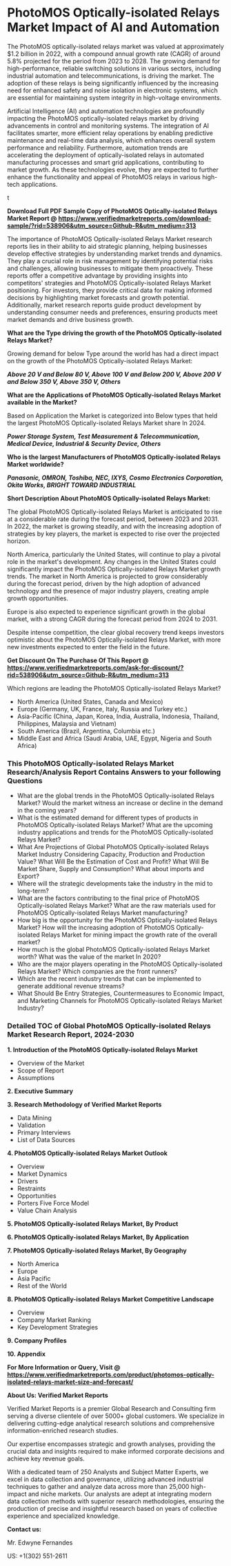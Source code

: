 <meta name="title" content="Global PhotoMOS Optically-isolated Relays Market Impact of AI and Automation"><meta name="description" content="The PhotoMOS optically-isolated relays market was valued at approximately $1.2 billion in 2022, with a compound annual growth rate (CAGR) of around 5.8% projected for "><meta name="title" content="PhotoMOS Optically-isolated Relays Market Size, Share, Scope, Trends, Growth, Opportunities, Analysis, Forecast"><h1>PhotoMOS Optically-isolated Relays Market Impact of AI and Automation</h1><p>The PhotoMOS optically-isolated relays market was valued at approximately $1.2 billion in 2022, with a compound annual growth rate (CAGR) of around 5.8% projected for the period from 2023 to 2028. The growing demand for high-performance, reliable switching solutions in various sectors, including industrial automation and telecommunications, is driving the market. The adoption of these relays is being significantly influenced by the increasing need for enhanced safety and noise isolation in electronic systems, which are essential for maintaining system integrity in high-voltage environments.</p><p>Artificial Intelligence (AI) and automation technologies are profoundly impacting the PhotoMOS optically-isolated relays market by driving advancements in control and monitoring systems. The integration of AI facilitates smarter, more efficient relay operations by enabling predictive maintenance and real-time data analysis, which enhances overall system performance and reliability. Furthermore, automation trends are accelerating the deployment of optically-isolated relays in automated manufacturing processes and smart grid applications, contributing to market growth. As these technologies evolve, they are expected to further enhance the functionality and appeal of PhotoMOS relays in various high-tech applications.</p>t</p><p id="" class=""><strong>Download Full PDF Sample Copy of PhotoMOS Optically-isolated Relays Market Report @ <a href="https://www.verifiedmarketreports.com/download-sample/?rid=538906&utm_source=Github-R&utm_medium=313" target="_blank">https://www.verifiedmarketreports.com/download-sample/?rid=538906&utm_source=Github-R&utm_medium=313</a></strong></p><p>The importance of&nbsp;PhotoMOS Optically-isolated Relays Market research reports lies in their ability to aid strategic planning, helping businesses develop effective strategies by understanding market trends and dynamics. They play a crucial role in risk management by identifying potential risks and challenges, allowing businesses to mitigate them proactively. These reports offer a competitive advantage by providing insights into competitors' strategies and PhotoMOS Optically-isolated Relays Market positioning. For investors, they provide critical data for making informed decisions by highlighting market forecasts and growth potential. Additionally, market research reports guide product development by understanding consumer needs and preferences, ensuring products meet market demands and drive business growth.</p><p><strong>What are the&nbsp;Type driving the growth of the PhotoMOS Optically-isolated Relays Market?</strong></p><p id="" class="">Growing demand for below Type around the world has had a direct impact on the growth of the PhotoMOS Optically-isolated Relays Market:</p><em><strong>Above 20 V and Below 80 V, Above 100 V and Below 200 V, Above 200 V and Below 350 V, Above 350 V, Others</strong></em></p><strong>What are the&nbsp;Applications&nbsp;of PhotoMOS Optically-isolated Relays Market available in the Market?</strong></p><p id="" class="">Based on Application the Market is categorized into Below types that held the largest PhotoMOS Optically-isolated Relays Market share In 2024.</p><em><strong>Power Storage System, Test Measurement & Telecommunication, Medical Device, Industrial & Security Device, Others</strong></em></p><strong>Who is the largest Manufacturers of PhotoMOS Optically-isolated Relays Market worldwide?</strong></p><p><em><strong>Panasonic, OMRON, Toshiba, NEC, IXYS, Cosmo Electronics Corporation, Okita Works, BRIGHT TOWARD INDUSTRIAL</strong></em></p><p id="" class=""><strong>Short Description About PhotoMOS Optically-isolated Relays Market:</strong></p><p>The global PhotoMOS Optically-isolated Relays Market is anticipated to rise at a considerable rate during the forecast period, between 2023 and 2031. In 2022, the market is growing steadily, and with the increasing adoption of strategies by key players, the market is expected to rise over the projected horizon.</p><p>North America, particularly the United States, will continue to play a pivotal role in the market's development. Any changes in the United States could significantly impact the PhotoMOS Optically-isolated Relays Market growth trends. The market in North America is projected to grow considerably during the forecast period, driven by the high adoption of advanced technology and the presence of major industry players, creating ample growth opportunities.</p><p>Europe is also expected to experience significant growth in the global market, with a strong CAGR during the forecast period from 2024 to 2031.</p><p>Despite intense competition, the clear global recovery trend keeps investors optimistic about the PhotoMOS Optically-isolated Relays Market, with more new investments expected to enter the field in the future.</p><p id="" class=""><strong>Get Discount On The Purchase Of This Report @ <a href="https://www.verifiedmarketreports.com/ask-for-discount/?rid=538906&utm_source=Github-R&utm_medium=313" target="_blank">https://www.verifiedmarketreports.com/ask-for-discount/?rid=538906&utm_source=Github-R&utm_medium=313</a></strong></p>Which regions are leading the PhotoMOS Optically-isolated Relays Market?</p><ul><li>North America (United States, Canada and Mexico)</li><li>Europe (Germany, UK, France, Italy, Russia and Turkey etc.)</li><li>Asia-Pacific (China, Japan, Korea, India, Australia, Indonesia, Thailand, Philippines, Malaysia and Vietnam)</li><li>South America (Brazil, Argentina, Columbia etc.)</li><li>Middle East and Africa (Saudi Arabia, UAE, Egypt, Nigeria and South Africa)</li></ul><h3 id="" class="">This PhotoMOS Optically-isolated Relays Market Research/Analysis Report Contains Answers to your following Questions</h3><ul><li>What are the global trends in the PhotoMOS Optically-isolated Relays Market? Would the market witness an increase or decline in the demand in the coming years?</li><li>What is the estimated demand for different types of products in PhotoMOS Optically-isolated Relays Market? What are the upcoming industry applications and trends for the PhotoMOS Optically-isolated Relays Market?</li><li>What Are Projections of Global PhotoMOS Optically-isolated Relays Market Industry Considering Capacity, Production and Production Value? What Will Be the Estimation of Cost and Profit? What Will Be Market Share, Supply and Consumption? What about imports and Export?</li><li>Where will the strategic developments take the industry in the mid to long-term?</li><li>What are the factors contributing to the final price of PhotoMOS Optically-isolated Relays Market? What are the raw materials used for PhotoMOS Optically-isolated Relays Market manufacturing?</li><li>How big is the opportunity for the PhotoMOS Optically-isolated Relays Market? How will the increasing adoption of PhotoMOS Optically-isolated Relays Market for mining impact the growth rate of the overall market?</li><li>How much is the global PhotoMOS Optically-isolated Relays Market worth? What was the value of the market In 2020?</li><li>Who are the major players operating in the PhotoMOS Optically-isolated Relays Market? Which companies are the front runners?</li><li>Which are the recent industry trends that can be implemented to generate additional revenue streams?</li><li>What Should Be Entry Strategies, Countermeasures to Economic Impact, and Marketing Channels for PhotoMOS Optically-isolated Relays Market Industry?</li></ul><h3 id="" class="">Detailed TOC of Global PhotoMOS Optically-isolated Relays Market Research Report, 2024-2030</h3><p id="" class=""><strong>1. Introduction of the PhotoMOS Optically-isolated Relays Market</strong></p><ul><li>Overview of the Market</li><li>Scope of Report</li><li>Assumptions</li></ul><p id="" class=""><strong>2. Executive Summary</strong></p><p id="" class=""><strong>3. Research Methodology of Verified Market Reports</strong></p><ul><li>Data Mining</li><li>Validation</li><li>Primary Interviews</li><li>List of Data Sources</li></ul><p id="" class=""><strong>4. PhotoMOS Optically-isolated Relays Market Outlook</strong></p><ul><li>Overview</li><li>Market Dynamics</li><li>Drivers</li><li>Restraints</li><li>Opportunities</li><li>Porters Five Force Model</li><li>Value Chain Analysis</li></ul><p id="" class=""><strong>5. PhotoMOS Optically-isolated Relays Market, By Product</strong></p><p id="" class=""><strong>6. PhotoMOS Optically-isolated Relays Market, By Application</strong></p><p id="" class=""><strong>7. PhotoMOS Optically-isolated Relays Market, By Geography</strong></p><ul><li>North America</li><li>Europe</li><li>Asia Pacific</li><li>Rest of the World</li></ul><p id="" class=""><strong>8. PhotoMOS Optically-isolated Relays Market Competitive Landscape</strong></p><ul><li>Overview</li><li>Company Market Ranking</li><li>Key Development Strategies</li></ul><p id="" class=""><strong>9. Company Profiles</strong></p><p id="" class=""><strong>10. Appendix</strong></p><p id="" class=""><strong>For More Information or Query, Visit @ <a href="https://www.verifiedmarketreports.com/product/photomos-optically-isolated-relays-market-size-and-forecast/" target="_blank">https://www.verifiedmarketreports.com/product/photomos-optically-isolated-relays-market-size-and-forecast/</a></strong></p><p id="" class=""><strong>About Us: Verified Market Reports</strong></p><p id="" class="">Verified Market Reports is a premier Global Research and Consulting firm serving a diverse clientele of over 5000+ global customers. We specialize in delivering cutting-edge analytical research solutions and comprehensive information-enriched research studies.</p><p id="" class="">Our expertise encompasses strategic and growth analyses, providing the crucial data and insights required to make informed corporate decisions and achieve key revenue goals.</p><p id="" class="">With a dedicated team of 250 Analysts and Subject Matter Experts, we excel in data collection and governance, utilizing advanced industrial techniques to gather and analyze data across more than 25,000 high-impact and niche markets. Our analysts are adept at integrating modern data collection methods with superior research methodologies, ensuring the production of precise and insightful research based on years of collective experience and specialized knowledge.</p><p id="" class=""><strong>Contact us:</strong></p><p id="" class="">Mr. Edwyne Fernandes</p><p id="" class="">US: +1(302) 551-2611</p>